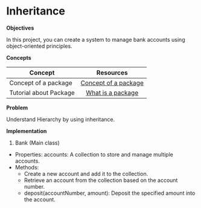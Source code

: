 # Inheritance


**Objectives**

In this project, you can create a system to manage bank accounts using object-oriented principles.

**Concepts**

| Concept   |      Resources      |
|----------|:-------------:|
|Concept of a package |  [Concept of a package ](https://github.com/nourabyte/high-level-language/blob/main/resources/what-is-a-package.md) |
|Tutorial about Package      |    [What is a package](https://www.youtube.com/watch?v=Bua6LQO2vQ8)  |


**Problem**

Understand Hierarchy by using inheritance.


**Implementation**
1. Bank (Main class)
* Properties: accounts: A collection to store and manage multiple accounts. 
* Methods:
  * Create a new account and add it to the collection.
  * Retrieve an account from the collection based on the account number.
  * deposit(accountNumber, amount): Deposit the specified amount into the account.



```Java


```

